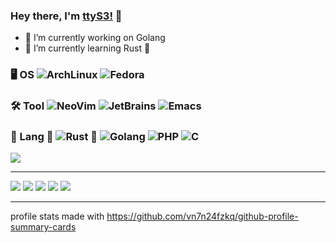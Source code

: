 ### Hey there, I'm [ttyS3!](https://ttys3.dev) 👋

<!--
**ttys3/ttys3** is a ✨ _special_ ✨ repository because its `README.md` (this file) appears on your GitHub profile.

Here are some ideas to get you started:

- 🔭 I’m currently working on ...
- 🌱 I’m currently learning ...
- 👯 I’m looking to collaborate on ...
- 🤔 I’m looking for help with ...
- 💬 Ask me about ...
- 📫 How to reach me: ...
- 😄 Pronouns: ...
- ⚡ Fun fact: ...
-->

- 🔭 I’m currently working on Golang
- 🌱 I’m currently learning Rust 🦀


### 🖥️ OS  ![ArchLinux](https://img.shields.io/badge/-ArchLinux-black?style=flat-square&logo=archlinux)  ![Fedora](https://img.shields.io/badge/-Fedora-black?style=flat-square&logo=fedora)

### 🛠️ Tool ![NeoVim](https://img.shields.io/badge/-NeoVim-black?style=flat-square&logo=neovim) ![JetBrains](https://img.shields.io/badge/-JetBrains-black?style=flat-square&logo=jetbrains)  ![Emacs](https://img.shields.io/badge/-Emacs-black?style=flat-square&logo=emacs)

### 🧲 Lang  🦀 ![Rust](https://img.shields.io/badge/-Rust-black?style=flat-square&logo=rust)   ![Golang](https://img.shields.io/badge/-Golang-black?style=flat-square&logo=go)   ![PHP](https://img.shields.io/badge/-PHP-black?style=flat-square&logo=php)   ![C](https://img.shields.io/badge/-C-black?style=flat-square&logo=c)

<img src="https://github-profile-trophy.vercel.app/?username=ttys3&column=8&theme=default"/>

---

![](http://github-profile-summary-cards.vercel.app/api/cards/profile-details?username=ttys3&theme=default)
![](http://github-profile-summary-cards.vercel.app/api/cards/repos-per-language?username=ttys3&theme=default)
![](http://github-profile-summary-cards.vercel.app/api/cards/most-commit-language?username=ttys3&theme=default)
![](http://github-profile-summary-cards.vercel.app/api/cards/stats?username=ttys3&theme=default)
![](http://github-profile-summary-cards.vercel.app/api/cards/productive-time?username=ttys3&theme=default&utcOffset=0)

---

profile stats made with https://github.com/vn7n24fzkq/github-profile-summary-cards
